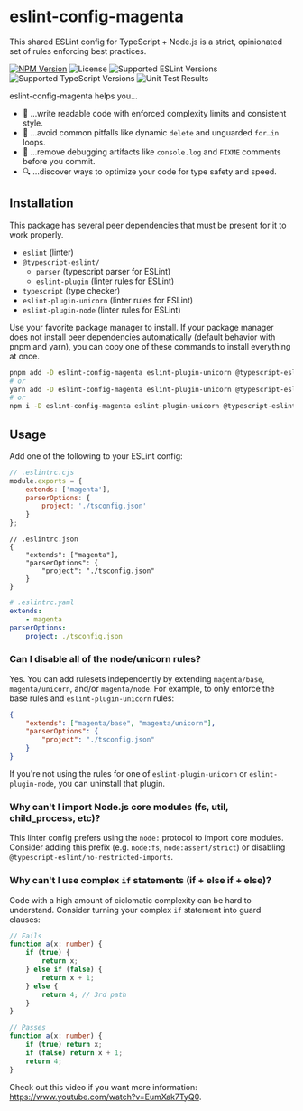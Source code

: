 # eslint-config-magenta

This shared ESLint config for TypeScript + Node.js is a strict, opinionated set of rules enforcing best practices.

[![NPM Version](https://img.shields.io/npm/v/eslint-config-magenta)](https://www.npmjs.com/package/eslint-config-magenta) ![License](https://img.shields.io/npm/l/eslint-config-magenta) ![Supported ESLint Versions](https://img.shields.io/npm/dependency-version/eslint-config-magenta/peer/eslint) ![Supported TypeScript Versions](https://img.shields.io/npm/dependency-version/eslint-config-magenta/peer/typescript) ![Unit Test Results](https://github.com/doinkythederp/eslint-config-magenta/actions/workflows/tests.yml/badge.svg)

eslint-config-magenta helps you…

- :rocket: …write readable code with enforced complexity limits and consistent style.
- :pencil: …avoid common pitfalls like dynamic `delete` and unguarded `for…in` loops.
- :construction: …remove debugging artifacts like `console.log` and `FIXME` comments before you commit.
- :mag: …discover ways to optimize your code for type safety and speed.

## Installation

This package has several peer dependencies that must be present for it to work properly.

- `eslint` (linter)
- `@typescript-eslint/`
  - `parser` (typescript parser for ESLint)
  - `eslint-plugin` (linter rules for ESLint)
- `typescript` (type checker)
- `eslint-plugin-unicorn` (linter rules for ESLint)
- `eslint-plugin-node` (linter rules for ESLint)

Use your favorite package manager to install. If your package manager does not install peer dependencies automatically (default behavior with pnpm and yarn), you can copy one of these commands to install everything at once.

```sh
pnpm add -D eslint-config-magenta eslint-plugin-unicorn @typescript-eslint/parser @typescript-eslint/eslint-plugin eslint typescript
# or
yarn add -D eslint-config-magenta eslint-plugin-unicorn @typescript-eslint/parser @typescript-eslint/eslint-plugin eslint typescript
# or
npm i -D eslint-config-magenta eslint-plugin-unicorn @typescript-eslint/parser @typescript-eslint/eslint-plugin eslint typescript
```

## Usage

Add one of the following to your ESLint config:

```js
// .eslintrc.cjs
module.exports = {
    extends: ['magenta'],
    parserOptions: {
        project: './tsconfig.json'
    }
};
```

```jsonc
// .eslintrc.json
{
    "extends": ["magenta"],
    "parserOptions": {
        "project": "./tsconfig.json"
    }
}
```

```yaml
# .eslintrc.yaml
extends:
    - magenta
parserOptions:
    project: ./tsconfig.json
```

### Can I disable all of the node/unicorn rules?

Yes. You can add rulesets independently by extending `magenta/base`, `magenta/unicorn`, and/or `magenta/node`. For example, to only enforce the base rules and `eslint-plugin-unicorn` rules:

```json
{
    "extends": ["magenta/base", "magenta/unicorn"],
    "parserOptions": {
        "project": "./tsconfig.json"
    }
}
```

If you're not using the rules for one of `eslint-plugin-unicorn` or `eslint-plugin-node`, you can uninstall that plugin.

### Why can't I import Node.js core modules (fs, util, child_process, etc)?

This linter config prefers using the `node:` protocol to import core modules. Consider adding this prefix (e.g. `node:fs`, `node:assert/strict`) or disabling `@typescript-eslint/no-restricted-imports`.

### Why can't I use complex `if` statements (if + else if + else)?

Code with a high amount of ciclomatic complexity can be hard to understand. Consider turning your complex `if` statement into guard clauses:

```ts
// Fails
function a(x: number) {
    if (true) {
        return x;
    } else if (false) {
        return x + 1;
    } else {
        return 4; // 3rd path
    }
}

// Passes
function a(x: number) {
    if (true) return x;
    if (false) return x + 1;
    return 4;
}
```

Check out this video if you want more information: <https://www.youtube.com/watch?v=EumXak7TyQ0>.

